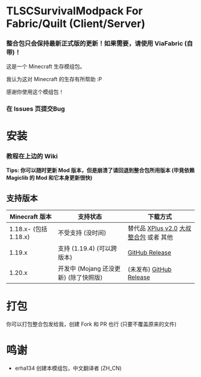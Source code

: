 # TLSCSurvivalModpack For Fabric/Quilt (Client/Server)

### 整合包只会保持最新正式版的更新！如果需要，请使用 ViaFabric (自带)！

这是一个 Minecraft 生存模组包。

我认为这对 Minecraft 的生存有所帮助 :P

感谢你使用这个模组包！

### 在 Issues 页提交Bug

# 安装
### 教程在上边的 Wiki

**Tips: 你可以随时更新 Mod 版本，但是崩溃了请回退到整合包所用版本 (毕竟依赖 Magiclib 的 Mod 和它本身更新很快)**

## 支持版本
| Minecraft 版本 | 支持状态     | 下载方式                                                                                                                                                                            |
|------------|----------|-------------------------------------------------------------------------------------------------------------------------------------------------------------------------------------|
| 1.18.x- (包括1.18.x)     | 不受支持 (没时间) | 替代品 [XPlus v2.0](https://beta.mcbbs.net/resource/modpack/eerqnkj3/releases)    [大叔整合包](https://www.bilibili.com/video/BV1Ra411t76V/)  或者 其他                                                      |
| 1.19.x | 支持 (1.19.4) (可以跨版本) | [GitHub Release](https://github.com/erha134/TLSCSurvivalModpack1/releases/tag/v1.0)    |
| 1.20.x   | 开发中 (Mojang 还没更新) (除了快照版) | (未发布) [GitHub Release](https://github.com/erha134/TLSCSurvivalModpack1/releases/tag/v1.0)  |

# 打包
你可以打包整合包发给我，创建 Fork 和 PR 也行 (只要不覆盖原来的文件)

# 鸣谢
- erha134   创建本模组包，中文翻译者 (ZH_CN)
